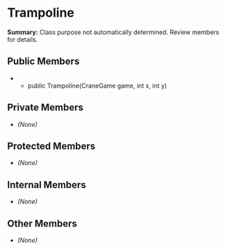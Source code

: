 # Trampoline

**Summary:** Class purpose not automatically determined. Review members for details.

## Public Members
- - public Trampoline(CraneGame game, int x, int y)

## Private Members
- *(None)*

## Protected Members
- *(None)*

## Internal Members
- *(None)*

## Other Members
- *(None)*
